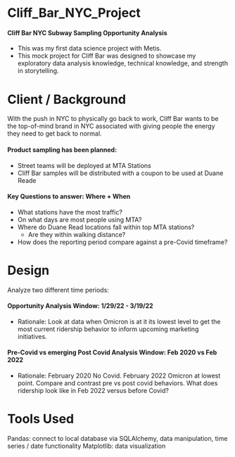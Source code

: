 # Cliff_Bar_NYC_Project
#### Cliff Bar NYC Subway Sampling Opportunity Analysis
- This was my first data science project with Metis. 
- This mock project for Cliff Bar was designed to showcase my exploratory data analysis knowledge, technical knowledge, and strength in storytelling. 


# Client / Background
With the push in NYC to physically go back to work, Cliff Bar wants to be the top-of-mind brand in NYC associated with giving people the energy they need to get back to normal. 

#### Product sampling has been planned:
- Street teams will be deployed at MTA Stations
- Cliff Bar samples will be distributed with a coupon to be used at Duane Reade

#### Key Questions to answer: Where + When 
- What stations have the most traffic? 
- On what days are most people using MTA?  
- Where do Duane Read locations fall within top MTA stations?
	- Are they within walking distance?
- How does the reporting period compare against a pre-Covid timeframe?

# Design
Analyze two different time periods:
#### Opportunity Analysis Window: 1/29/22 - 3/19/22
- Rationale: Look at data when Omicron is at it its lowest level to get the most current ridership behavior to inform upcoming marketing initiatives.

#### Pre-Covid vs emerging Post Covid Analysis Window: Feb 2020 vs Feb 2022 
- Rationale: February 2020 No Covid.  February 2022 Omicron at lowest point. Compare and contrast pre vs post covid behaviors. What does ridership look like in Feb 2022 versus before Covid? 



# Tools Used
Pandas: connect to local database via SQLAlchemy, data manipulation, time series / date functionality
Matplotlib: data visualization
